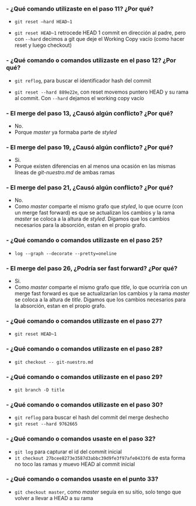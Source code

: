 ### - ¿Qué comando utilizaste en el paso 11? ¿Por qué?

* `git reset —hard HEAD~1`

* `git reset HEAD~1` retrocede HEAD 1 commit en dirección al padre, pero con `--hard` decimos a git que deje el Working Copy vacío (como hacer reset y luego checkout)


### - ¿Qué comando o comandos utilizaste en el paso 12? ¿Por qué?

* `git reflog`, para buscar el identificador hash del commit 

* `git reset --hard 889e22e`, con reset movemos puntero HEAD y su rama al commit. Con `--hard` dejamos el working copy vacío


### - El merge del paso 13, ¿Causó algún conflicto? ¿Por qué?
* No.
* Porque *master* ya formaba parte de *styled*


### - El merge del paso 19, ¿Causó algún conflicto? ¿Por qué? 
* Si.
* Porque existen diferencias en al menos una ocasión en las mismas líneas de _git-nuestro.md_ de ambas ramas


### - El merge del paso 21, ¿Causó algún conflicto? ¿Por qué? 
* No.
* Como *master* comparte el mismo grafo que *styled*, lo que ocurre (con un merge fast forward) es que se actualizan los cambios y la rama *master* se coloca a la altura de *styled*. Digamos que los cambios necesarios para la absorción, estan en el propio grafo.


### - ¿Qué comando o comandos utilizaste en el paso 25?
* `log --graph --decorate --pretty=oneline`


### - El merge del paso 26, ¿Podría ser fast forward? ¿Por qué? 
* Si.
* Como *master* comparte el mismo grafo que *title*, lo que ocurriría con un merge fast forward es que se actualizarían los cambios y la rama *master* se coloca a la altura de *title*. Digamos que los cambios necesarios para la absorción, estan en el propio grafo.


### - ¿Qué comando o comandos utilizaste en el paso 27?
* `git reset HEAD~1`


### - ¿Qué comando o comandos utilizaste en el paso 28? 
* `git checkout -- git-nuestro.md`


### - ¿Qué comando o comandos utilizaste en el paso 29? 
* `git branch -D title`


### - ¿Qué comando o comandos utilizaste en el paso 30? 
* `git reflog` para buscar el hash del commit del merge deshecho
* `git reset --hard 9762665`


### - ¿Qué comando o comandos usaste en el paso 32?
* `git log` para capturar el id del commit inicial
* `it checkout 27bcee8273e3587d3abbc39d9fe3f97afe0433f6` de esta forma no toco las ramas y muevo HEAD al commit inicial


###  - ¿Qué comando o comandos usaste en el punto 33?
* `git checkout master`, como *master* seguía en su sitio, solo tengo que volver a llevar a HEAD a su rama
 